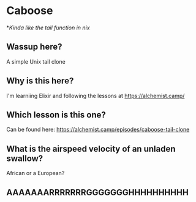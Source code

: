 # Caboose

**Kinda like the tail function in *nix**

## Wassup here?

A simple Unix tail clone

## Why is this here?

I'm learniing Elixir and following the lessons at https://alchemist.camp/

## Which lesson is this one?

Can be found here: https://alchemist.camp/episodes/caboose-tail-clone

## What is the airspeed velocity of an unladen swallow?

African or a European?

## AAAAAAARRRRRRRGGGGGGGHHHHHHHHHH

